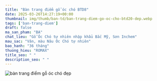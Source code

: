 ```yaml
---
title: "Bàn trang điểm gỗ óc chó BTD8"
date: 2025-03-26T14:27:19+00:00
thumbnail: img/thumb/ban-td/ban-trang-diem-go-oc-cho-btd20-dep.webp
tags: ['ban-trang-diem']
draft: false
ma_san_pham: "BA"
chat_lieu: "Gỗ Óc Chó tự nhiên nhập khẩu Bắc Mỹ, Sơn Inchem"
mau_sac: "Vân, màu Nâu Óc Chó tự nhiên"
bao_hanh: "36 tháng"
thuong_hieu: "ROMAX"
title_seo: " "
description_seo: " "
---
```

![bàn trang điểm gỗ óc chó đẹp](/img/ban-td/btd20/ban-trang-diem-go-oc-cho-btd20-3.webp)